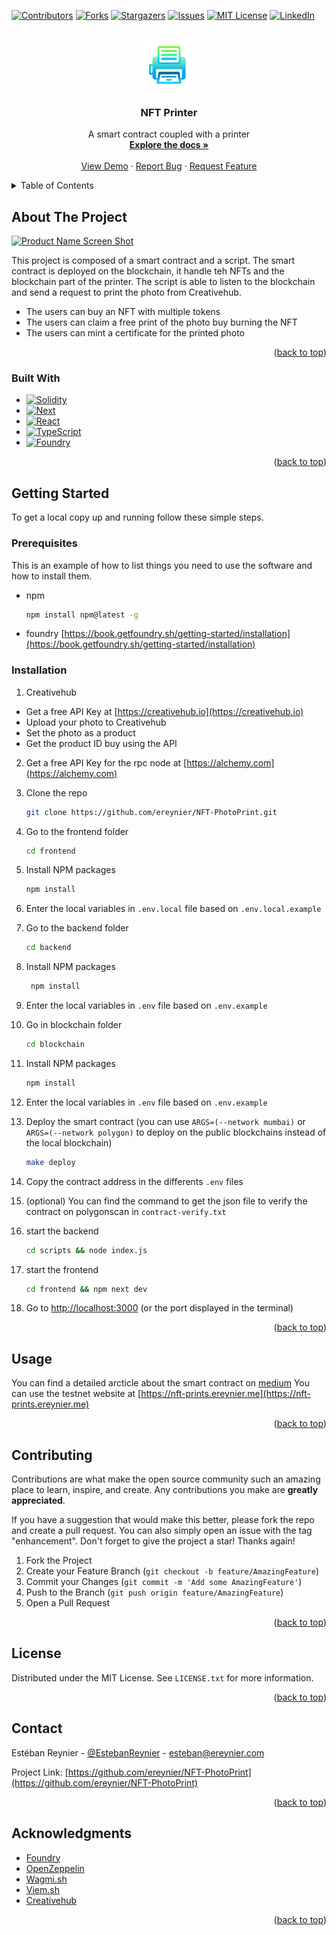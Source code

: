 <a name="readme-top"></a>
<!--
*** Thanks for checking out the Best-README-Template. If you have a suggestion
*** that would make this better, please fork the repo and create a pull request
*** or simply open an issue with the tag "enhancement".
*** Don't forget to give the project a star!
*** Thanks again! Now go create something AMAZING! :D
-->



<!-- PROJECT SHIELDS -->
<!--
*** I'm using markdown "reference style" links for readability.
*** Reference links are enclosed in brackets [ ] instead of parentheses ( ).
*** See the bottom of this document for the declaration of the reference variables
*** for contributors-url, forks-url, etc. This is an optional, concise syntax you may use.
*** https://www.markdownguide.org/basic-syntax/#reference-style-links
-->
[![Contributors][contributors-shield]][contributors-url]
[![Forks][forks-shield]][forks-url]
[![Stargazers][stars-shield]][stars-url]
[![Issues][issues-shield]][issues-url]
[![MIT License][license-shield]][license-url]
[![LinkedIn][linkedin-shield]][linkedin-url]



<!-- PROJECT LOGO -->
<br />
<div align="center">
  <a title="AI generated" href="https://github.com/ereynier/NFT-PhotoPrint">
    <img src="images/logo.png" alt="Logo" width="80" height="80">
  </a>

<h3 align="center">NFT Printer</h3>

  <p align="center">
    A smart contract coupled with a printer
    <br />
    <a href="https://github.com/ereynier/NFT-PhotoPrint"><strong>Explore the docs »</strong></a>
    <br />
    <br />
    <a href="https://nft-prints.ereynier.me">View Demo</a>
    ·
    <a href="https://github.com/ereynier/NFT-PhotoPrint/issues">Report Bug</a>
    ·
    <a href="https://github.com/ereynier/NFT-PhotoPrint/issues">Request Feature</a>
  </p>
</div>



<!-- TABLE OF CONTENTS -->
<details>
  <summary>Table of Contents</summary>
  <ol>
    <li>
      <a href="#about-the-project">About The Project</a>
      <ul>
        <li><a href="#built-with">Built With</a></li>
      </ul>
    </li>
    <li>
      <a href="#getting-started">Getting Started</a>
      <ul>
        <li><a href="#prerequisites">Prerequisites</a></li>
        <li><a href="#installation">Installation</a></li>
      </ul>
    </li>
    <li><a href="#usage">Usage</a></li>
    <li><a href="#contributing">Contributing</a></li>
    <li><a href="#license">License</a></li>
    <li><a href="#contact">Contact</a></li>
    <li><a href="#acknowledgments">Acknowledgments</a></li>
  </ol>
</details>



<!-- ABOUT THE PROJECT -->
## About The Project

[![Product Name Screen Shot][product-screenshot]](https://example.com)

This project is composed of a smart contract and a script. The smart contract is deployed on the blockchain, it handle teh NFTs and the blockchain part of the printer. The script is able to listen to the blockchain and send a request to print the photo from Creativehub.
* The users can buy an NFT with multiple tokens
* The users can claim a free print of the photo buy burning the NFT
* The users can mint a certificate for the printed photo

<p align="right">(<a href="#readme-top">back to top</a>)</p>



### Built With

* [![Solidity][Solidity]][Solidity-url]
* [![Next][Next.js]][Next-url]
* [![React][React.js]][React-url]
* [![TypeScript][TypeScript]][TypeScript-url]
* [![Foundry][Foundry]][Foundry-url]

<p align="right">(<a href="#readme-top">back to top</a>)</p>



<!-- GETTING STARTED -->
## Getting Started

To get a local copy up and running follow these simple steps.

### Prerequisites

This is an example of how to list things you need to use the software and how to install them.
* npm
  ```sh
  npm install npm@latest -g
  ```
* foundry [https://book.getfoundry.sh/getting-started/installation](https://book.getfoundry.sh/getting-started/installation)
### Installation

1. Creativehub
  - Get a free API Key at [https://creativehub.io](https://creativehub.io)
  - Upload your photo to Creativehub
  - Set the photo as a product
  - Get the product ID buy using the API
2. Get a free API Key for the rpc node at [https://alchemy.com](https://alchemy.com)
3. Clone the repo
   ```sh
   git clone https://github.com/ereynier/NFT-PhotoPrint.git
   ```
4. Go to the frontend folder
   ```sh
   cd frontend
   ```
5. Install NPM packages
   ```sh
   npm install
   ```
6. Enter the local variables in `.env.local` file based on `.env.local.example`
7. Go to the backend folder
   ```sh
   cd backend
   ```
8. Install NPM packages
   ```sh
    npm install
    ```
9. Enter the local variables in `.env` file based on `.env.example`
10. Go in blockchain folder
    ```sh
    cd blockchain
    ```
11. Install NPM packages
    ```sh
    npm install
    ```
12. Enter the local variables in `.env` file based on `.env.example`
13. Deploy the smart contract (you can use `ARGS=(--network mumbai)` or `ARGS=(--network polygon)` to deploy on the public blockchains instead of the local blockchain)
    
    ```sh
    make deploy
    ```
14. Copy the contract address in the differents `.env` files
15. (optional) You can find the command to get the json file to verify the contract on polygonscan in `contract-verify.txt`
16. start the backend
    ```sh
    cd scripts && node index.js
    ```
17. start the frontend
    ```sh
    cd frontend && npm next dev
    ```
18. Go to [http://localhost:3000](http://localhost:3000) (or the port displayed in the terminal)
<p align="right">(<a href="#readme-top">back to top</a>)</p>



<!-- USAGE EXAMPLES -->
## Usage

You can find a detailed arcticle about the smart contract on [medium](https://ereynier.medium.com/from-screen-to-walls-unleashing-the-true-potential-of-nfts-9c43b25b57fd)
You can use the testnet website at [https://nft-prints.ereynier.me](https://nft-prints.ereynier.me)

<p align="right">(<a href="#readme-top">back to top</a>)</p>


<!-- CONTRIBUTING -->
## Contributing

Contributions are what make the open source community such an amazing place to learn, inspire, and create. Any contributions you make are **greatly appreciated**.

If you have a suggestion that would make this better, please fork the repo and create a pull request. You can also simply open an issue with the tag "enhancement".
Don't forget to give the project a star! Thanks again!

1. Fork the Project
2. Create your Feature Branch (`git checkout -b feature/AmazingFeature`)
3. Commit your Changes (`git commit -m 'Add some AmazingFeature'`)
4. Push to the Branch (`git push origin feature/AmazingFeature`)
5. Open a Pull Request

<p align="right">(<a href="#readme-top">back to top</a>)</p>



<!-- LICENSE -->
## License

Distributed under the MIT License. See `LICENSE.txt` for more information.

<p align="right">(<a href="#readme-top">back to top</a>)</p>



<!-- CONTACT -->
## Contact

Estéban Reynier - [@EstebanReynier](https://twitter.com/@EstebanReynier) - esteban@ereynier.com

Project Link: [https://github.com/ereynier/NFT-PhotoPrint](https://github.com/ereynier/NFT-PhotoPrint)

<p align="right">(<a href="#readme-top">back to top</a>)</p>



<!-- ACKNOWLEDGMENTS -->
## Acknowledgments

* [Foundry](https://book.getfoundry.sh/)
* [OpenZeppelin](https://docs.openzeppelin.com/)
* [Wagmi.sh](https://wagmi.sh/)
* [Viem.sh](https://viem.sh/)
* [Creativehub](https://www.creativehub.io/)

<p align="right">(<a href="#readme-top">back to top</a>)</p>



<!-- MARKDOWN LINKS & IMAGES -->
<!-- https://www.markdownguide.org/basic-syntax/#reference-style-links -->
[contributors-shield]: https://img.shields.io/github/contributors/ereynier/NFT-PhotoPrint.svg?style=for-the-badge
[contributors-url]: https://github.com/ereynier/NFT-PhotoPrint/graphs/contributors
[forks-shield]: https://img.shields.io/github/forks/ereynier/NFT-PhotoPrint.svg?style=for-the-badge
[forks-url]: https://github.com/ereynier/NFT-PhotoPrint/network/members
[stars-shield]: https://img.shields.io/github/stars/ereynier/NFT-PhotoPrint.svg?style=for-the-badge
[stars-url]: https://github.com/ereynier/NFT-PhotoPrint/stargazers
[issues-shield]: https://img.shields.io/github/issues/ereynier/NFT-PhotoPrint.svg?style=for-the-badge
[issues-url]: https://github.com/ereynier/NFT-PhotoPrint/issues
[license-shield]: https://img.shields.io/github/license/ereynier/NFT-PhotoPrint.svg?style=for-the-badge
[license-url]: https://github.com/ereynier/NFT-PhotoPrint/blob/master/LICENSE.txt
[linkedin-shield]: https://img.shields.io/badge/-LinkedIn-black.svg?style=for-the-badge&logo=linkedin&colorB=555
[linkedin-url]: https://linkedin.com/in/ereynier
[product-screenshot]: images/gallery.png
[Next.js]: https://img.shields.io/badge/next.js-000000?style=for-the-badge&logo=nextdotjs&logoColor=white
[Next-url]: https://nextjs.org/
[React.js]: https://img.shields.io/badge/React-20232A?style=for-the-badge&logo=react&logoColor=61DAFB
[React-url]: https://reactjs.org/
[Solidity]: https://img.shields.io/badge/Solidity-363636?style=for-the-badge&logo=solidity&logoColor=white
[Solidity-url]: https://docs.soliditylang.org/
[TypeScript]: https://img.shields.io/badge/TypeScript-007ACC?style=for-the-badge&logo=typescript&logoColor=white
[TypeScript-url]: https://www.typescriptlang.org/
[Foundry]: https://img.shields.io/badge/Solidity-363636?style=for-the-badge&logo=solidity&logoColor=white
[Foundry-url]: https://book.getfoundry.sh/